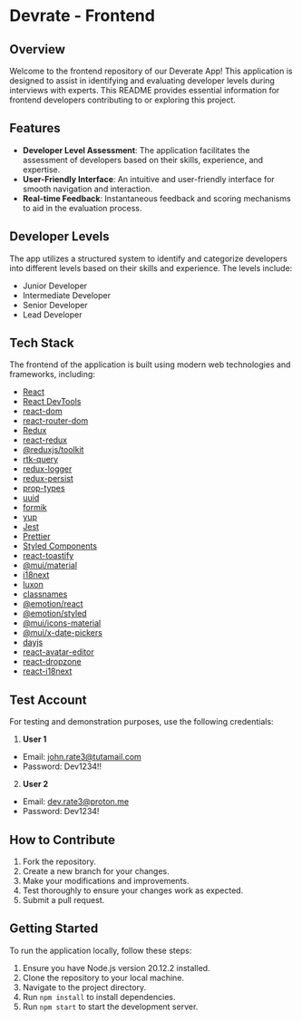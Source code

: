 # Devrate - Frontend

## Overview

Welcome to the frontend repository of our Deverate App! This application is designed to assist in identifying and
evaluating developer levels during interviews with experts. This README provides essential information for frontend
developers contributing to or exploring this project.

## Features

- **Developer Level Assessment**: The application facilitates the assessment of developers based on their skills,
  experience, and expertise.
- **User-Friendly Interface**: An intuitive and user-friendly interface for smooth navigation and interaction.
- **Real-time Feedback**: Instantaneous feedback and scoring mechanisms to aid in the evaluation process.

## Developer Levels

The app utilizes a structured system to identify and categorize developers into different levels based on their skills
and experience. The levels include:

- Junior Developer
- Intermediate Developer
- Senior Developer
- Lead Developer

## Tech Stack

The frontend of the application is built using modern web technologies and frameworks, including:

- [React](https://reactjs.org/)
- [React DevTools](https://reactjs.org/blog/2019/08/15/new-react-devtools.html)
- [react-dom](https://reactjs.org/docs/react-dom.html)
- [react-router-dom](https://reactrouter.com/web/guides/quick-start)
- [Redux](https://redux.js.org/)
- [react-redux](https://react-redux.js.org/)
- [@reduxjs/toolkit](https://redux-toolkit.js.org/)
- [rtk-query](https://rtk-query-docs.netlify.app/)
- [redux-logger](https://www.npmjs.com/package/redux-logger)
- [redux-persist](https://github.com/rt2zz/redux-persist)
- [prop-types](https://www.npmjs.com/package/prop-types)
- [uuid](https://www.npmjs.com/package/uuid)
- [formik](https://formik.org/)
- [yup](https://github.com/jquense/yup)
- [Jest](https://jestjs.io/)
- [Prettier](https://prettier.io/)
- [Styled Components](https://styled-components.com/)
- [react-toastify](https://fkhadra.github.io/react-toastify/introduction)
- [@mui/material](https://mui.com/getting-started/installation/)
- [i18next](https://www.i18next.com/)
- [luxon](https://moment.github.io/luxon/#/)
- [classnames](https://github.com/JedWatson/classnames#readme/)
- [@emotion/react](https://emotion.sh/docs/@emotion/react) 
- [@emotion/styled](https://emotion.sh/docs/@emotion/styled) 
- [@mui/icons-material](https://mui.com/components/material-icons/) 
- [@mui/x-date-pickers](https://mui.com/x/react-date-pickers/getting-started/) 
- [dayjs](https://day.js.org/) 
- [react-avatar-editor](https://github.com/mosch/react-avatar-editor) 
- [react-dropzone](https://react-dropzone.js.org/)
- [react-i18next](https://react.i18next.com/)


## Test Account

For testing and demonstration purposes, use the following credentials:
1. **User 1**
  - Email: john.rate3@tutamail.com
  - Password: Dev1234!!

2. **User 2**
  - Email: dev.rate3@proton.me
  - Password: Dev1234!

## How to Contribute

1. Fork the repository.
2. Create a new branch for your changes.
3. Make your modifications and improvements.
4. Test thoroughly to ensure your changes work as expected.
5. Submit a pull request.

## Getting Started

To run the application locally, follow these steps:

1. Ensure you have Node.js version 20.12.2 installed.
2. Clone the repository to your local machine.
3. Navigate to the project directory.
4. Run `npm install` to install dependencies.
5. Run `npm start` to start the development server.
